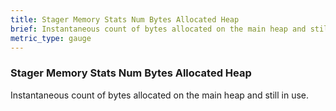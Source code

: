 ```yaml
---
title: Stager Memory Stats Num Bytes Allocated Heap
brief: Instantaneous count of bytes allocated on the main heap and still in use.
metric_type: gauge
---
```


### Stager Memory Stats Num Bytes Allocated Heap

Instantaneous count of bytes allocated on the main heap and still in use.